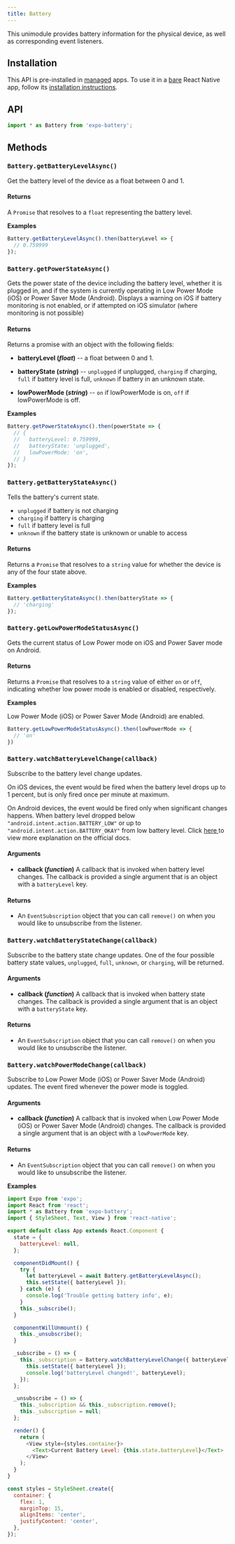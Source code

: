 ```yaml
---
title: Battery
---
```


This unimodule provides battery information for the physical device, as well as corresponding event listeners.

## Installation

This API is pre-installed in [managed](../../introduction/managed-vs-bare/#managed-workflow) apps. To use it in a [bare](../../introduction/managed-vs-bare/#bare-workflow) React Native app, follow its [installation instructions](https://github.com/expo/expo/tree/master/packages/expo-battery).

## API

```js
import * as Battery from 'expo-battery';
```

## Methods

### `Battery.getBatteryLevelAsync()`

Get the battery level of the device as a float between 0 and 1.

#### Returns

A `Promise` that resolves to a `float` representing the battery level.

**Examples**

```js
Battery.getBatteryLevelAsync().then(batteryLevel => {
  // 0.759999
});
```

### `Battery.getPowerStateAsync()`

Gets the power state of the device including the battery level, whether it is plugged in, and if the system is currently operating in Low Power Mode (iOS) or Power Saver Mode (Android). Displays a warning on iOS if battery monitoring is not enabled, or if attempted on iOS simulator (where monitoring is not possible)

#### Returns

Returns a promise with an object with the following fields:

- **batteryLevel (_float_)** -- a float between 0 and 1.

- **batteryState (_string_)** -- `unplugged` if unplugged, `charging` if charging, `full` if battery level is full, `unknown` if battery in an unknown state.

- **lowPowerMode (_string_)** -- `on` if lowPowerMode is on, `off` if lowPowerMode is off.

**Examples**

```js
Battery.getPowerStateAsync().then(powerState => {
  // {
  //   batteryLevel: 0.759999,
  //   batteryState: 'unplugged',
  //   lowPowerMode: 'on',
  // }
});
```

### `Battery.getBatteryStateAsync()`

Tells the battery's current state.

- `unplugged` if battery is not charging
- `charging` if battery is charging
- `full` if battery level is full
- `unknown` if the battery state is unknown or unable to access

#### Returns

Returns a `Promise` that resolves to a `string` value for whether the device is any of the four state above.

**Examples**

```js
Battery.getBatteryStateAsync().then(batteryState => {
  // 'charging'
});
```

### `Battery.getLowPowerModeStatusAsync()`

Gets the current status of Low Power mode on iOS and Power Saver mode on Android. 

#### Returns 

Returns a `Promise` that resolves to a `string` value of either `on` or `off`, indicating whether low power mode is enabled or disabled, respectively. 

**Examples** 

Low Power Mode (iOS) or Power Saver Mode (Android) are enabled.
```js
Battery.getLowPowerModeStatusAsync().then(lowPowerMode => {
  // 'on'
})
```

### `Battery.watchBatteryLevelChange(callback)`

Subscribe to the battery level change updates.

On iOS devices, the event would be fired when the battery level drops up to 1 percent, but is only fired once per minute at maximum.

On Android devices, the event would be fired only when significant changes happens. When battery level dropped below `"android.intent.action.BATTERY_LOW"` or up to `"android.intent.action.BATTERY_OKAY"` from low battery level. Click [ here ](https://developer.android.com/training/monitoring-device-state/battery-monitoring) to view more explanation on the official docs.

#### Arguments

- **callback (_function_)** A callback that is invoked when battery level changes. The callback is provided a single argument that is an object with a `batteryLevel` key.

#### Returns

- An `EventSubscription` object that you can call `remove()` on when you would like to unsubscribe from the listener.

### `Battery.watchBatteryStateChange(callback)`

Subscribe to the battery state change updates. One of the four possible battery state values, `unplugged`, `full`, `unknown`, or `charging`, will be returned.

#### Arguments

- **callback (_function_)** A callback that is invoked when battery state changes. The callback is provided a single argument that is an object with a `batteryState` key.

#### Returns

- An `EventSubscription` object that you can call `remove()` on when you would like to unsubscribe the listener.

### `Battery.watchPowerModeChange(callback)`

Subscribe to Low Power Mode (iOS) or Power Saver Mode (Android) updates. The event fired whenever the power mode is toggled.

#### Arguments

- **callback (_function_)** A callback that is invoked when Low Power Mode (iOS) or Power Saver Mode (Android) changes. The callback is provided a single argument that is an object with a `lowPowerMode` key.

#### Returns

- An `EventSubscription` object that you can call `remove()` on when you would like to unsubscribe the listener.

**Examples**

```js
import Expo from 'expo';
import React from 'react';
import * as Battery from 'expo-battery';
import { StyleSheet, Text, View } from 'react-native';

export default class App extends React.Component {
  state = {
    batteryLevel: null,
  };

  componentDidMount() {
    try {
      let batteryLevel = await Battery.getBatteryLevelAsync();
      this.setState({ batteryLevel });
    } catch (e) {
      console.log('Trouble getting battery info', e);
    }
    this._subscribe();
  }

  componentWillUnmount() {
    this._unsubscribe();
  }

  _subscribe = () => {
    this._subscription = Battery.watchBatteryLevelChange({ batteryLevel }) => {
      this.setState({ batteryLevel });
      console.log('batteryLevel changed!', batteryLevel);
    });
  };

  _unsubscribe = () => {
    this._subscription && this._subscription.remove();
    this._subscription = null;
  };

  render() {
    return (
      <View style={styles.container}>
        <Text>Current Battery Level: {this.state.batteryLevel}</Text>
      </View>
    );
  }
}

const styles = StyleSheet.create({
  container: {
    flex: 1,
    marginTop: 15,
    alignItems: 'center',
    justifyContent: 'center',
  },
});
```
